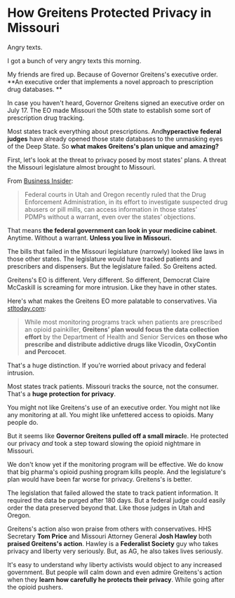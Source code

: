 # How Greitens Protected Privacy in Missouri

Angry texts.

I got a bunch of very angry texts this morning.

My friends are fired up. Because of Governor Greitens's executive order. **An executive order that implements a novel approach to prescription drug databases. **

In case you haven't heard, Governor Greitens signed an executive order on July 17\. The EO made Missouri the 50th state to establish some sort of prescription drug tracking.

Most states track everything about prescriptions. And**hyperactive federal judges** have already opened those state databases to the unmasking eyes of the Deep State. So **what makes Greitens's plan unique and amazing?**

First, let's look at the threat to privacy posed by most states' plans. A threat the Missouri legislature almost brought to Missouri.

From [Business Insider](http://www.businessinsider.com/police-are-now-tracking-your-prescription-drugs-2017-8?&platform=bi-androidapp):

> Federal courts in Utah and Oregon recently ruled that the Drug Enforcement Administration, in its effort to investigate suspected drug abusers or pill mills, can access information in those states’ PDMPs without a warrant, even over the states’ objections.

That means **the federal government can look in your medicine cabinet**. Anytime. Without a warrant. **Unless you live in Missouri.**

The bills that failed in the Missouri legislature (narrowly) looked like laws in those other states. The legislature would have tracked patients and prescribers and dispensers. But the legislature failed. So Greitens acted.

Greitens's EO is different. Very different. So different, Democrat Claire McCaskill is screaming for more intrusion. Like they have in other states.

Here's what makes the Greitens EO more palatable to conservatives. Via [stltoday.com](http://www.stltoday.com/news/local/govt-and-politics/greitens-launches-painkiller-database-after-missouri-lawmakers-don-t/article_4b6ff0d0-db7c-5b5f-a008-e6197fd254ac.html):

> While most monitoring programs track when patients are prescribed an opioid painkiller, **Greitens’ plan would focus the data collection effort** by the Department of Health and Senior Services **on those who prescribe and distribute addictive drugs like Vicodin, OxyContin and Percocet**.

That's a huge distinction. If you're worried about privacy and federal intrusion.

Most states track patients. Missouri tracks the source, not the consumer. That's a **huge protection for privacy**.

You might not like Greitens's use of an executive order. You might not like any monitoring at all. You might like unfettered access to opioids. Many people do.

But it seems like **Governor Greitens pulled off a small miracl**e. He protected our privacy _and_ took a step toward slowing the opioid nightmare in Missouri.

We don't know yet if the monitoring program will be effective. We do know that big pharma's opioid pushing program kills people. And the legislature's plan would have been far worse for privacy. Greitens's is better.

The legislation that failed allowed the state to track patient information. It required the data be purged after 180 days. But a federal judge could easily order the data preserved beyond that. Like those judges in Utah and Oregon.

Greitens's action also won praise from others with conservatives. HHS Secretary **Tom Price** and Missouri Attorney General **Josh Hawley** both **praised Greitens's action**. Hawley is a **Federalist Society** guy who takes privacy and liberty very seriously. But, as AG, he also takes lives seriously.

It's easy to understand why liberty activists would object to any increased government. But people will calm down and even admire Greitens's action when they **learn how carefully he protects their privacy**. While going after the opioid pushers.